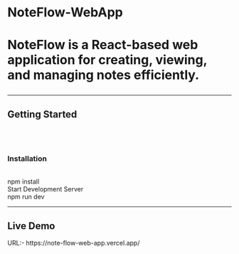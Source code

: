 <h1>NoteFlow-WebApp<h1/>
<p>NoteFlow is a React-based web application for creating, viewing, and managing notes efficiently.</p>
<hr>
<h2>Getting Started<h2/>
<br>
<h3>Installation</h3>
<br>
npm install
<br>
Start Development Server
<br>
npm run dev
<br>
<hr>
<h2>Live Demo</h2>
URL:- https://note-flow-web-app.vercel.app/ 
